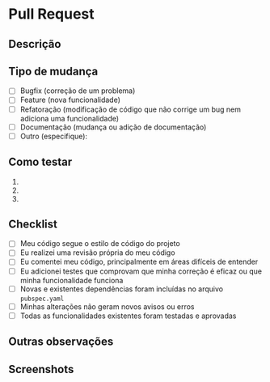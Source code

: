 # Pull Request

## Descrição

<!-- Descreva  aqui todas  as mudanças feitas neste pull request. O que foi adicionado, removido, corrigido ou alterado? -->

## Tipo de mudança

<!-- Marque um ou mais tipos que correspondam à sua mudança -->

- [ ] Bugfix (correção de um problema)
- [ ] Feature (nova funcionalidade)
- [ ] Refatoração (modificação de código que não corrige um bug nem adiciona uma funcionalidade)
- [ ] Documentação (mudança ou adição de documentação)
- [ ] Outro (especifique):

## Como testar

<!-- Descreva as etapas necessárias para testar as mudanças feitas. Inclua detalhes sobre como configurar o ambiente, 
comandos a serem executados, etc. -->

1.
2.
3.

## Checklist

<!-- Marque o que foi feito -->

- [ ] Meu código segue o estilo de código do projeto
- [ ] Eu realizei uma revisão própria do meu código
- [ ] Eu comentei meu código, principalmente em áreas difíceis de entender
- [ ] Eu adicionei testes que comprovam que minha correção é eficaz ou que minha funcionalidade
  funciona
- [ ] Novas e existentes dependências foram incluídas no arquivo `pubspec.yaml`
- [ ] Minhas alterações não geram novos avisos ou erros
- [ ] Todas as funcionalidades existentes foram testadas e aprovadas

## Outras observações

<!-- Adicione outras informações relevantes ou contextuais que possam ajudar na análise do pull request -->

## Screenshots

<!-- Se aplicável, inclua capturas de tela para ilustrar as mudanças -->